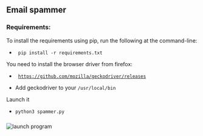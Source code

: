 ## Email spammer

### Requirements:
To install the requirements using pip, run the following at the command-line:

- <code> pip install -r requirements.txt </code>

You need to install the browser driver from firefox:

- <code> https://github.com/mozilla/geckodriver/releases </code>

- Add geckodriver to your <code>/usr/local/bin</code>

Launch it

- <code>python3 spammer.py</code>

### 
![launch program](https://github.com/kocierik/emailSpammer/blob/main/image.png)
